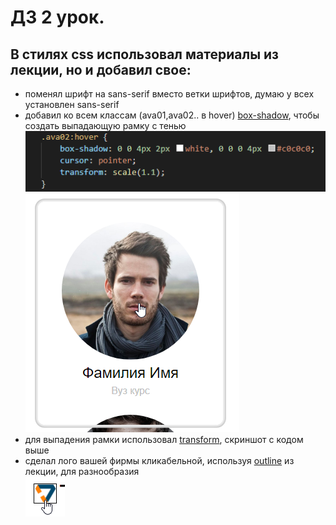 # ДЗ 2 урок.
## В стилях css использовал материалы из лекции, но и добавил свое:
* поменял шрифт на sans-serif вместо ветки шрифтов, думаю у всех установлен sans-serif
* добавил ко всем классам (ava01,ava02.. в hover) [box-shadow](http://htmlbook.ru/css/box-shadow), чтобы создать выпадающую рамку с тенью
![code](/public/readme/Screenshot_2.png)\
![man border](/public/readme/Screenshot_1.png)
* для выпадения рамки использовал [transform](http://htmlbook.ru/css/transform), скриншот с кодом выше
* сделал лого вашей фирмы кликабельной, используя [outline](http://htmlbook.ru/css/outline) из лекции, для разнообразия\
![logo](/public/readme/Screenshot_3.png)
